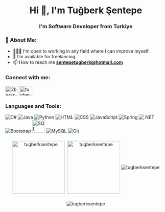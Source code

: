 <h1 align="center">Hi 👋, I'm Tuğberk Şentepe</h1>
<h3 align="center">I'm Software Developer from Turkiye</h3>


<h3 align="left"> 💫 About Me: </h3>

- 👨🏻‍💻️ I'm open to working in any field where I can improve myself.
- 🤝 I’m available for freelancing.
- 📫 How to reach me **sentepetugberk@hotmail.com**


<h3 align="left">Connect with me:</h3>
<p align="left">
<a href="https://twitter.com/2berksentepe" target="blank"><img align="center" src="https://raw.githubusercontent.com/rahuldkjain/github-profile-readme-generator/master/src/images/icons/Social/twitter.svg" alt="2berksentepe" height="30" width="40" /></a>
<a href="https://linkedin.com/in/tugberksentepe" target="blank"><img align="center" src="https://raw.githubusercontent.com/rahuldkjain/github-profile-readme-generator/master/src/images/icons/Social/linked-in-alt.svg" alt="tugberksentepe" height="30" width="40" /></a>
</p>

###

<h3 align="left">Languages and Tools:</h3>
<p align="left">
    <img src="https://skillicons.dev/icons?i=cs" title="C#">
    <img src="https://skillicons.dev/icons?i=java" title="Java">
    <img src="https://skillicons.dev/icons?i=python" title="Python">
    <img src="https://skillicons.dev/icons?i=html" title="HTML">
    <img src="https://skillicons.dev/icons?i=css" title="CSS">
    <img src="https://skillicons.dev/icons?i=javascript" title="JavaScript">
    <img src="https://skillicons.dev/icons?i=spring" title="Spring">
    <img src="https://skillicons.dev/icons?i=dotnet" title=".NET">
    <img src="https://skillicons.dev/icons?i=bootstrap" title="Bootstrap">
    <img src="https://www.svgrepo.com/show/303229/microsoft-sql-server-logo.svg" width="40" height="40" title="SQL Server">
    <img src="https://skillicons.dev/icons?i=mysql" title="MySQL">
    <img src="https://skillicons.dev/icons?i=git" title="Git">

</p>


###

<div align="center">

<img align="center" src="https://github-readme-stats.vercel.app/api/top-langs?username=tugberksentepe&show_icons=true&locale=en&layout=compact&theme=tokyonight" alt="tugberksentepe" height="165"/>
&nbsp;<img align="center" src="https://github-readme-stats.vercel.app/api?username=tugberksentepe&show_icons=true&locale=en&theme=tokyonight" alt="tugberksentepe" height="165"/>

<img align="center" src="https://github-readme-streak-stats.herokuapp.com/?user=tugberksentepe&theme=tokyonight" alt="tugberksentepe" />

</div>

###

<p align="center"> <img src="https://komarev.com/ghpvc/?username=tugberksentepe&label=Profile%20views&color=0e75b6&style=flat" alt="tugberksentepe" /> </p>
